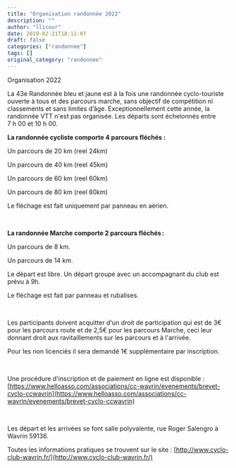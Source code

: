 ```yaml
---
title: "Organisation randonnée 2022"
description: ""
author: "llicour"
date: 2019-02-21T18:11:07
draft: false
categories: ["randonnee"]
tags: []
original_category: "randonnee"
---
```


Organisation 2022

La 43e Randonnée bleu et jaune est à la fois une randonnée cyclo-touriste ouverte à tous et des parcours marche, sans objectif de compétition ni classements et sans limites d’âge. Exceptionnellement cette année, la randonnée VTT n'est pas organisée. Les départs sont échelonnés entre 7&nbsp;h&nbsp;00 et 10&nbsp;h&nbsp;00.

**La randonnée cycliste comporte 4 parcours fléchés&nbsp;:**

Un parcours de 20 km (reel 24km)

Un parcours de 40 km (reel 45km)

Un parcours de 60 km (reel 60km)

Un parcours de 80 km (reel 80km)

Le fléchage est fait uniquement par panneau en aérien.

&nbsp;

**La randonnée Marche comporte 2 parcours&nbsp;fléchés :**

Un parcours de 8 km.

Un parcours de 14 km.

Le départ est libre. Un départ groupé avec un accompagnant du club est prévu à 9h.

Le fléchage est fait par panneau et rubalises.

&nbsp;

Les participants doivent acquitter d'un droit de participation qui est de 3€ pour les parcours route et de 2,5€ pour les parcours Marche, ceci leur donnant droit aux ravitaillements sur les parcours et à l'arrivée.

Pour les non licenciés il sera demandé 1€ supplémentaire par inscription.

&nbsp;

Une procédure d'inscription et de paiement en ligne est disponible : [https://www.helloasso.com/associations/cc-wavrin/evenements/brevet-cyclo-ccwavrin](https://www.helloasso.com/associations/cc-wavrin/evenements/brevet-cyclo-ccwavrin)

&nbsp;

Les départ et les arrivées se font salle polyvalente, rue Roger Salengro à Wavrin 59136.

Toutes les informations pratiques se trouvent sur le site&nbsp;: [http://www.cyclo-club-wavrin.fr/](http://www.cyclo-club-wavrin.fr/)